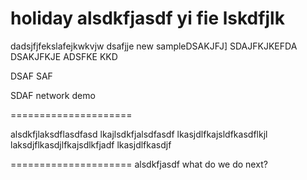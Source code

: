 holiday
alsdkfjasdf
yi fie
lskdfjlk
=====================



dadsjfjfekslafejkwkvjw
dsafjje
new sampleDSAKJFJ]
SDAJFKJKEFDA
DSAKJFKJE
ADSFKE
KKD




DSAF
SAF


SDAF
network demo


=====================

alsdkfjlaksdflasdfasd
lkajlsdkfjalsdfasdf
lkasjdlfkajsldfkasdflkjl
laksdjflkasdjlfkajsdlkfjadf
lkasjdlfkasdjf






=====================
alsdkfjasdf
what do we do next?
